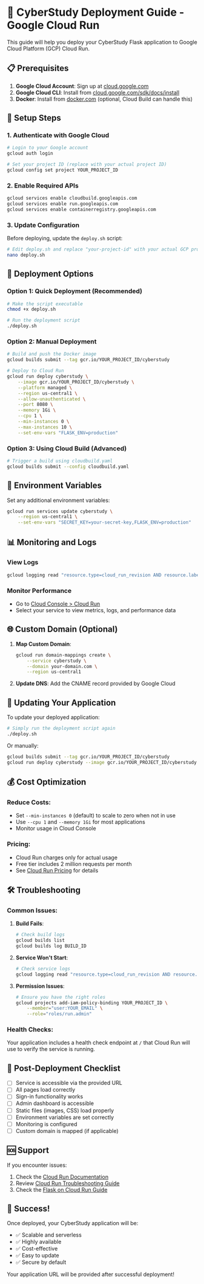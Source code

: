 # 🚀 CyberStudy Deployment Guide - Google Cloud Run

This guide will help you deploy your CyberStudy Flask application to Google Cloud Platform (GCP) Cloud Run.

## 📋 Prerequisites

1. **Google Cloud Account**: Sign up at [cloud.google.com](https://cloud.google.com)
2. **Google Cloud CLI**: Install from [cloud.google.com/sdk/docs/install](https://cloud.google.com/sdk/docs/install)
3. **Docker**: Install from [docker.com](https://docker.com) (optional, Cloud Build can handle this)

## 🔧 Setup Steps

### 1. Authenticate with Google Cloud

```bash
# Login to your Google account
gcloud auth login

# Set your project ID (replace with your actual project ID)
gcloud config set project YOUR_PROJECT_ID
```

### 2. Enable Required APIs

```bash
gcloud services enable cloudbuild.googleapis.com
gcloud services enable run.googleapis.com
gcloud services enable containerregistry.googleapis.com
```

### 3. Update Configuration

Before deploying, update the `deploy.sh` script:

```bash
# Edit deploy.sh and replace "your-project-id" with your actual GCP project ID
nano deploy.sh
```

## 🚀 Deployment Options

### Option 1: Quick Deployment (Recommended)

```bash
# Make the script executable
chmod +x deploy.sh

# Run the deployment script
./deploy.sh
```

### Option 2: Manual Deployment

```bash
# Build and push the Docker image
gcloud builds submit --tag gcr.io/YOUR_PROJECT_ID/cyberstudy

# Deploy to Cloud Run
gcloud run deploy cyberstudy \
    --image gcr.io/YOUR_PROJECT_ID/cyberstudy \
    --platform managed \
    --region us-central1 \
    --allow-unauthenticated \
    --port 8080 \
    --memory 1Gi \
    --cpu 1 \
    --min-instances 0 \
    --max-instances 10 \
    --set-env-vars "FLASK_ENV=production"
```

### Option 3: Using Cloud Build (Advanced)

```bash
# Trigger a build using cloudbuild.yaml
gcloud builds submit --config cloudbuild.yaml
```

## 🔐 Environment Variables

Set any additional environment variables:

```bash
gcloud run services update cyberstudy \
    --region us-central1 \
    --set-env-vars "SECRET_KEY=your-secret-key,FLASK_ENV=production"
```

## 📊 Monitoring and Logs

### View Logs
```bash
gcloud logging read "resource.type=cloud_run_revision AND resource.labels.service_name=cyberstudy" --limit 50
```

### Monitor Performance
- Go to [Cloud Console > Cloud Run](https://console.cloud.google.com/run)
- Select your service to view metrics, logs, and performance data

## 🌐 Custom Domain (Optional)

1. **Map Custom Domain**:
   ```bash
   gcloud run domain-mappings create \
       --service cyberstudy \
       --domain your-domain.com \
       --region us-central1
   ```

2. **Update DNS**: Add the CNAME record provided by Google Cloud

## 🔄 Updating Your Application

To update your deployed application:

```bash
# Simply run the deployment script again
./deploy.sh
```

Or manually:

```bash
gcloud builds submit --tag gcr.io/YOUR_PROJECT_ID/cyberstudy
gcloud run deploy cyberstudy --image gcr.io/YOUR_PROJECT_ID/cyberstudy --region us-central1
```

## 💰 Cost Optimization

### Reduce Costs:
- Set `--min-instances 0` (default) to scale to zero when not in use
- Use `--cpu 1` and `--memory 1Gi` for most applications
- Monitor usage in Cloud Console

### Pricing:
- Cloud Run charges only for actual usage
- Free tier includes 2 million requests per month
- See [Cloud Run Pricing](https://cloud.google.com/run/pricing) for details

## 🛠️ Troubleshooting

### Common Issues:

1. **Build Fails**:
   ```bash
   # Check build logs
   gcloud builds list
   gcloud builds log BUILD_ID
   ```

2. **Service Won't Start**:
   ```bash
   # Check service logs
   gcloud logging read "resource.type=cloud_run_revision AND resource.labels.service_name=cyberstudy"
   ```

3. **Permission Issues**:
   ```bash
   # Ensure you have the right roles
   gcloud projects add-iam-policy-binding YOUR_PROJECT_ID \
       --member="user:YOUR_EMAIL" \
       --role="roles/run.admin"
   ```

### Health Checks:
Your application includes a health check endpoint at `/` that Cloud Run will use to verify the service is running.

## 📝 Post-Deployment Checklist

- [ ] Service is accessible via the provided URL
- [ ] All pages load correctly
- [ ] Sign-in functionality works
- [ ] Admin dashboard is accessible
- [ ] Static files (images, CSS) load properly
- [ ] Environment variables are set correctly
- [ ] Monitoring is configured
- [ ] Custom domain is mapped (if applicable)

## 🆘 Support

If you encounter issues:

1. Check the [Cloud Run Documentation](https://cloud.google.com/run/docs)
2. Review [Cloud Run Troubleshooting Guide](https://cloud.google.com/run/docs/troubleshooting)
3. Check the [Flask on Cloud Run Guide](https://cloud.google.com/run/docs/quickstarts/build-and-deploy/deploy-python-service)

## 🎉 Success!

Once deployed, your CyberStudy application will be:
- ✅ Scalable and serverless
- ✅ Highly available
- ✅ Cost-effective
- ✅ Easy to update
- ✅ Secure by default

Your application URL will be provided after successful deployment!
